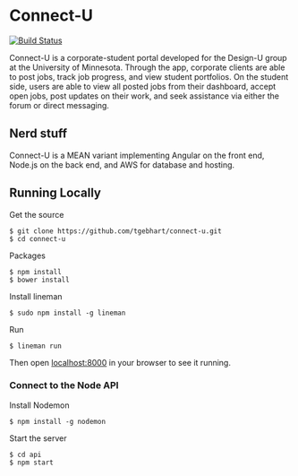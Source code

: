 # Connect-U

[![Build Status](https://travis-ci.org/tgebhart/connect-u.svg?branch=master)](https://travis-ci.org/tgebhart/connect-u)

Connect-U is a corporate-student portal developed for the Design-U group at the University of Minnesota. Through the app, corporate clients are able to post jobs, track job progress, and view student portfolios. On the student side, users are able to view all posted jobs from their dashboard, accept open jobs, post updates on their work, and seek assistance via either the forum or direct messaging.

## Nerd stuff

Connect-U is a MEAN variant implementing Angular on the front end, Node.js on the back end, and AWS for database and hosting.

## Running Locally

Get the source

    $ git clone https://github.com/tgebhart/connect-u.git
    $ cd connect-u

Packages

    $ npm install
    $ bower install

Install lineman

    $ sudo npm install -g lineman

Run

    $ lineman run

Then open <localhost:8000> in your browser to see it running.


### Connect to the Node API

Install Nodemon

    $ npm install -g nodemon

Start the server

    $ cd api
    $ npm start
